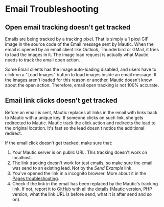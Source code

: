 # Email Troubleshooting

## Open email tracking doesn't get tracked

Emails are being tracked by a tracking pixel. That is simply a 1 pixel GIF image in the source code of the Email message sent by Mautic. When the email is opened by an email client like Outlook, Thunderbird or GMail, it tries to load the images in it. The image load request is actually what Mautic needs to track the email open action.

Some Email clients has the image auto-loading disabled, and users have to click on a "Load Images" button to load images inside an email message. If the images aren't loaded for this reason or another, Mautic doesn't know about the open action. Therefore, email open tracking is not 100% accurate.

## Email link clicks doesn't get tracked

Before an email is sent, Mautic replaces all links in the email with links back to Mautic with a unique key. If someone clicks on such link, she gets redirected to Mautic. Mautic track the click action and redirects the lead to the original location. It's fast so the lead doesn't notice the additional redirect.

If the email click doesn't get tracked, make sure that:
1. Your Mautic server is on public URL. This tracking doesn't work on localhost.
2. The link tracking doesn't work for test emails, so make sure the email was send to an existing lead. Not by the *Send Example* link.
3. You've opened the link in a incognito browser. More about it in the [Pages troubleshooting](/pages/troubleshooting.html).
4. Check if the link in the email has been replaced by the Mautic's tracking link. If not, report it to [GitHub](https://github.com/mautic/mautic/issues) with all the details (Mautic version, PHP version, what the link URL is before send, what it is after send and so on).
